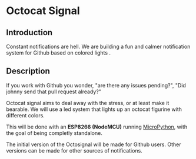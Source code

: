 
# Octocat Signal

## Introduction

Constant notifications are hell. We are building a fun and calmer notification system for Github based on colored lights .

## Description

If you work with Github you wonder, "are there any issues pending?", "Did johnny send that pull request already?"

Octocat signal aims to deal away with the stress, or at least make it bearable. We will use a led system that lights up an  octocat figurine with different colors.

This will be done with an **ESP8266 (NodeMCU)** running [MicroPython](https://micropython.org/), with the goal of being completly standalone.

The initial version of the Octosignal will be made for Github users. Other versions can be made for other sources of notifications.
